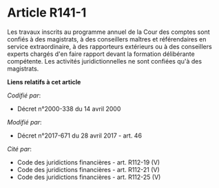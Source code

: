 # Article R141-1

Les travaux inscrits au programme annuel de la Cour des comptes sont confiés à des magistrats, à des conseillers maîtres et
référendaires en service extraordinaire, à des rapporteurs extérieurs ou à des conseillers experts chargés d'en faire rapport
devant la formation délibérante compétente. Les activités juridictionnelles ne sont confiées qu'à des magistrats.

**Liens relatifs à cet article**

_Codifié par_:

  - Décret n°2000-338 du 14 avril 2000

_Modifié par_:

  - Décret n°2017-671 du 28 avril 2017 - art. 46

_Cité par_:

  - Code des juridictions financières - art. R112-19 (V)
  - Code des juridictions financières - art. R112-21 (V)
  - Code des juridictions financières - art. R112-25 (V)

